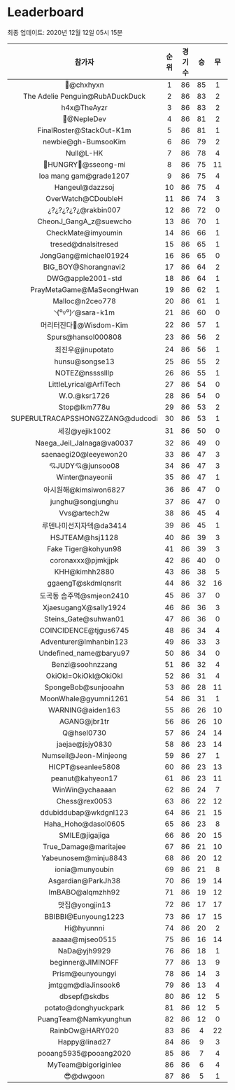 # Leaderboard
최종 업데이트: 2020년 12월 12일 05시 15분




| 참가자 | 순위 | 경기수 | 승 | 무 | 패 | 승점 |
|:---:|:---:|:---:|:---:|:---:|:---:|:---:|
| 👑@chxhyxn | 1 | 86 | 85 | 1 | 0 | 256 |
| The Adelie Penguin@RubADuckDuck | 2 | 86 | 83 | 2 | 1 | 251 |
| h4x@TheAyzr | 3 | 86 | 83 | 2 | 1 | 251 |
| 🥈@NepleDev | 4 | 86 | 81 | 2 | 3 | 245 |
| FinalRoster@StackOut-K1m | 5 | 86 | 81 | 1 | 4 | 244 |
| newbie@gh-BumsooKim | 6 | 86 | 79 | 2 | 5 | 239 |
| Null@L-HK | 7 | 86 | 78 | 4 | 4 | 238 |
| 🍗HUNGRY🍗@sseong-mi | 8 | 86 | 75 | 11 | 0 | 236 |
| loa mang gam@grade1207 | 9 | 86 | 75 | 4 | 7 | 229 |
| Hangeul@dazzsoj | 10 | 86 | 75 | 4 | 7 | 229 |
| OverWatch@CDoubleH | 11 | 86 | 74 | 3 | 9 | 225 |
| ¿?¿?¿?¿?¿@rakbin007 | 12 | 86 | 72 | 0 | 14 | 216 |
| CheonJ_GangA_z@suewcho | 13 | 86 | 70 | 1 | 15 | 211 |
| CheckMate@imyoumin | 14 | 86 | 66 | 1 | 19 | 199 |
| tresed@dnalsitresed | 15 | 86 | 65 | 1 | 20 | 196 |
| JongGang@michael01924 | 16 | 86 | 65 | 0 | 21 | 195 |
| BIG_BOY@Shorangnavi2 | 17 | 86 | 64 | 2 | 20 | 194 |
| DWG@apple2001-std | 18 | 86 | 64 | 1 | 21 | 193 |
| PrayMetaGame@MaSeongHwan | 19 | 86 | 62 | 1 | 23 | 187 |
| Malloc@n2ceo778 | 20 | 86 | 61 | 1 | 24 | 184 |
| ◝(⁰▿⁰)◜@sara-k1m | 21 | 86 | 60 | 0 | 26 | 180 |
| 머리터진다🤯@Wisdom-Kim | 22 | 86 | 57 | 1 | 28 | 172 |
| Spurs@hansol000808 | 23 | 86 | 56 | 2 | 28 | 170 |
| 최진우@jinupotato | 24 | 86 | 56 | 1 | 29 | 169 |
| hunsu@songse13 | 25 | 86 | 55 | 2 | 29 | 167 |
| NOTEZ@nsssslllp | 26 | 86 | 55 | 1 | 30 | 166 |
| LittleLyrical@ArfiTech | 27 | 86 | 54 | 0 | 32 | 162 |
| W.O.@ksr1726 | 28 | 86 | 54 | 0 | 32 | 162 |
| Stop@lkm778u | 29 | 86 | 53 | 2 | 31 | 161 |
| SUPERULTRACAPSSHONGZZANG@dudcodi | 30 | 86 | 53 | 1 | 32 | 160 |
| 세깅@yejik1002 | 31 | 86 | 50 | 0 | 36 | 150 |
| Naega_Jeil_Jalnaga@va0037 | 32 | 86 | 49 | 0 | 37 | 147 |
| saenaegi20@leeyewon20 | 33 | 86 | 47 | 3 | 36 | 144 |
| 💘JUDY💘@junsoo08 | 34 | 86 | 47 | 3 | 36 | 144 |
| Winter@nayeonii | 35 | 86 | 47 | 1 | 38 | 142 |
| 아시원해@kimsiwon6827 | 36 | 86 | 47 | 0 | 39 | 141 |
| junghu@songjunghu | 37 | 86 | 47 | 0 | 39 | 141 |
| Vvs@artech2w | 38 | 86 | 45 | 4 | 37 | 139 |
| 루덴나미선지자덱@da3414 | 39 | 86 | 45 | 1 | 40 | 136 |
| HSJTEAM@hsj1128 | 40 | 86 | 39 | 3 | 44 | 120 |
| Fake Tiger@kohyun98 | 41 | 86 | 39 | 3 | 44 | 120 |
| coronaxxx@pjmkjjpk | 42 | 86 | 40 | 0 | 46 | 120 |
| KHH@kimhh2880 | 43 | 86 | 38 | 5 | 43 | 119 |
| ggaengT@skdmlqnsrlt | 44 | 86 | 32 | 16 | 38 | 112 |
| 도곡동 솜주먹@smjeon2410 | 45 | 86 | 37 | 0 | 49 | 111 |
| XjaesugangX@sally1924 | 46 | 86 | 36 | 3 | 47 | 111 |
| Steins_Gate@suhwan01 | 47 | 86 | 36 | 0 | 50 | 108 |
| COINCIDENCE@tjgus6745 | 48 | 86 | 34 | 4 | 48 | 106 |
| Adventurer@Imhanbin123 | 49 | 86 | 33 | 3 | 50 | 102 |
| Undefined_name@baryu97 | 50 | 86 | 34 | 0 | 52 | 102 |
| Benzi@soohnzzang | 51 | 86 | 32 | 4 | 50 | 100 |
| OkiOkl=OkiOkl@OkiOkl | 52 | 86 | 31 | 4 | 51 | 97 |
| SpongeBob@sunjooahn | 53 | 86 | 28 | 11 | 47 | 95 |
| MoonWhale@gyumni1261 | 54 | 86 | 31 | 1 | 54 | 94 |
| WARNING@aiden163 | 55 | 86 | 26 | 10 | 50 | 88 |
| AGANG@jbr1tr | 56 | 86 | 26 | 10 | 50 | 88 |
| Q@hsel0730 | 57 | 86 | 24 | 14 | 48 | 86 |
| jaejae@jsjy0830 | 58 | 86 | 23 | 14 | 49 | 83 |
| Numseil@Jeon-Minjeong | 59 | 86 | 27 | 1 | 58 | 82 |
| HICPT@seanlee5808 | 60 | 86 | 23 | 13 | 50 | 82 |
| peanut@kahyeon17 | 61 | 86 | 23 | 11 | 52 | 80 |
| WinWin@ychaaaan | 62 | 86 | 24 | 7 | 55 | 79 |
| Chess@rex0053 | 63 | 86 | 22 | 12 | 52 | 78 |
| ddubiddubap@wkdgnl123 | 64 | 86 | 21 | 15 | 50 | 78 |
| Haha_Hoho@dasol0605 | 65 | 86 | 23 | 8 | 55 | 77 |
| SMILE@jigajiga | 66 | 86 | 20 | 15 | 51 | 75 |
| True_Damage@maritajee | 67 | 86 | 21 | 10 | 55 | 73 |
| Yabeunosem@minju8843 | 68 | 86 | 20 | 12 | 54 | 72 |
| ionia@munyoubin | 69 | 86 | 21 | 8 | 57 | 71 |
| Asgardian@ParkJh38 | 70 | 86 | 19 | 14 | 53 | 71 |
| ImBABO@alqmzhh92 | 71 | 86 | 19 | 12 | 55 | 69 |
| 맛집@yongjin13 | 72 | 86 | 17 | 17 | 52 | 68 |
| BBIBBI@Eunyoung1223 | 73 | 86 | 17 | 15 | 54 | 66 |
| Hi@hyunnni | 74 | 86 | 20 | 2 | 64 | 62 |
| aaaaa@mjseo0515 | 75 | 86 | 16 | 14 | 56 | 62 |
| NaDa@yjh9929 | 76 | 86 | 18 | 1 | 67 | 55 |
| beginner@JIMINOFF | 77 | 86 | 13 | 9 | 64 | 48 |
| Prism@eunyoungyi | 78 | 86 | 14 | 3 | 69 | 45 |
| jmtggm@dlaJinsook6 | 79 | 86 | 13 | 4 | 69 | 43 |
| dbsepf@skdbs | 80 | 86 | 12 | 5 | 69 | 41 |
| potato@donghyuckpark | 81 | 86 | 12 | 5 | 69 | 41 |
| PuangTeam@Namkyunghun | 82 | 86 | 12 | 0 | 74 | 36 |
| RainbOw@HARY020 | 83 | 86 | 4 | 22 | 60 | 34 |
| Happy@linad27 | 84 | 86 | 9 | 3 | 74 | 30 |
| pooang5935@pooang2020 | 85 | 86 | 7 | 4 | 75 | 25 |
| MyTeam@bigoriginlee | 86 | 86 | 6 | 4 | 76 | 22 |
| 😎@dwgoon | 87 | 86 | 5 | 1 | 80 | 16 |